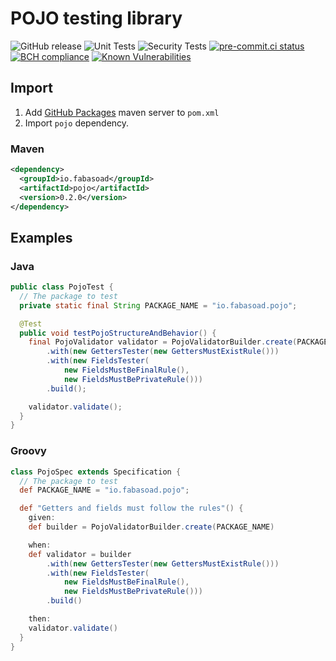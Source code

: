 # POJO testing library

![GitHub release](https://img.shields.io/github/v/release/fabasoad/pojo?include_prereleases) ![Unit Tests](https://github.com/fabasoad/pojo/workflows/Unit%20Tests/badge.svg) ![Security Tests](https://github.com/fabasoad/pojo/workflows/Security%20Tests/badge.svg) [![pre-commit.ci status](https://results.pre-commit.ci/badge/github/fabasoad/pojo/main.svg)](https://results.pre-commit.ci/latest/github/fabasoad/pojo/main) [![BCH compliance](https://bettercodehub.com/edge/badge/fabasoad/pojo?branch=main)](https://bettercodehub.com/) [![Known Vulnerabilities](https://snyk.io/test/github/fabasoad/pojo/badge.svg)](https://snyk.io/test/github/fabasoad/pojo)

## Import

1. Add [GitHub Packages](https://docs.github.com/en/packages/working-with-a-github-packages-registry/working-with-the-apache-maven-registry#authenticating-to-github-packages) maven server to `pom.xml`
2. Import `pojo` dependency.

### Maven

```xml
<dependency>
  <groupId>io.fabasoad</groupId>
  <artifactId>pojo</artifactId>
  <version>0.2.0</version>
</dependency>
```

## Examples

### Java

```java
public class PojoTest {
  // The package to test
  private static final String PACKAGE_NAME = "io.fabasoad.pojo";

  @Test
  public void testPojoStructureAndBehavior() {
    final PojoValidator validator = PojoValidatorBuilder.create(PACKAGE_NAME)
        .with(new GettersTester(new GettersMustExistRule()))
        .with(new FieldsTester(
            new FieldsMustBeFinalRule(),
            new FieldsMustBePrivateRule()))
        .build();

    validator.validate();
  }
}
```

### Groovy

```groovy
class PojoSpec extends Specification {
  // The package to test
  def PACKAGE_NAME = "io.fabasoad.pojo";

  def "Getters and fields must follow the rules"() {
    given:
    def builder = PojoValidatorBuilder.create(PACKAGE_NAME)

    when:
    def validator = builder
        .with(new GettersTester(new GettersMustExistRule()))
        .with(new FieldsTester(
            new FieldsMustBeFinalRule(),
            new FieldsMustBePrivateRule()))
        .build()

    then:
    validator.validate()
  }
}
```
